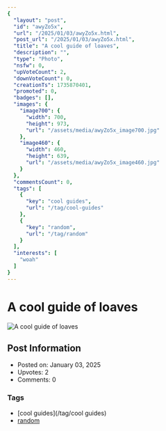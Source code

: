 ```yaml
---
{
  "layout": "post",
  "id": "awyZo5x",
  "url": "/2025/01/03/awyZo5x.html",
  "post_url": "/2025/01/03/awyZo5x.html",
  "title": "A cool guide of loaves",
  "description": "",
  "type": "Photo",
  "nsfw": 0,
  "upVoteCount": 2,
  "downVoteCount": 0,
  "creationTs": 1735870401,
  "promoted": 0,
  "badges": [],
  "images": {
    "image700": {
      "width": 700,
      "height": 973,
      "url": "/assets/media/awyZo5x_image700.jpg"
    },
    "image460": {
      "width": 460,
      "height": 639,
      "url": "/assets/media/awyZo5x_image460.jpg"
    }
  },
  "commentsCount": 0,
  "tags": [
    {
      "key": "cool guides",
      "url": "/tag/cool-guides"
    },
    {
      "key": "random",
      "url": "/tag/random"
    }
  ],
  "interests": [
    "woah"
  ]
}
---
```


# A cool guide of loaves

![A cool guide of loaves](/assets/media/awyZo5x_image700.jpg)

## Post Information

- Posted on: January 03, 2025
- Upvotes: 2
- Comments: 0

### Tags

- [cool guides](/tag/cool guides)
- [random](/tag/random)
